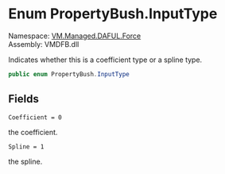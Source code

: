 # Enum PropertyBush.InputType

Namespace: [VM.Managed.DAFUL.Force](VM.Managed.DAFUL.Force.md)  
Assembly: VMDFB.dll  

Indicates whether this is a coefficient type or a spline type.

```csharp
public enum PropertyBush.InputType
```

## Fields

`Coefficient = 0` 

the coefficient.



`Spline = 1` 

the spline.




